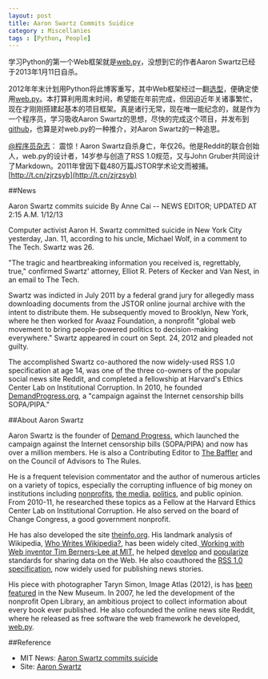 ```yaml
---
layout: post
title: Aaron Swartz Commits Suidice
category : Miscellanies
tags : [Python, People]
---
```


学习Python的第一个Web框架就是[web.py](http://webpy.org/)，没想到它的作者Aaron Swartz已经于2013年1月11日自杀。

2012年年末计划用Python将此博客重写，其中Web框架经过一翻[选型](http://wiki.woodpecker.org.cn/moin/PyWebFrameList)，便确定使用[web.py](http://webpy.org/)。本打算利用周末时间，希望能在年前完成，但因迫近年关诸事繁忙，现在才刚刚搭建起基本的项目框架。真是诸行无常，现在唯一能纪念的，就是作为一个程序员，学习吸收Aaron Swartz的思想，尽快的完成这个项目，并发布到[github](http://github.com/)，也算是对web.py的一种推介，对Aaron Swartz的一种追思。

[@程序员杂志](http://e.weibo.com/programmermag)：
震惊！Aaron Swartz自杀身亡，年仅26。他是Reddit的联合创始人，web.py的设计者，14岁参与创造了RSS 1.0规范，又与John Gruber共同设计了Markdown。2011年曾因下载480万篇JSTOR学术论文而被捕。[http://t.cn/zjrzsyb](http://t.cn/zjrzsyb)

##News

Aaron Swartz commits suicide By Anne Cai -- NEWS EDITOR; UPDATED AT 2:15 A.M. 1/12/13

Computer activist Aaron H. Swartz committed suicide in New York City yesterday, Jan. 11, according to his uncle, Michael Wolf, in a comment to The Tech. Swartz was 26.

"The tragic and heartbreaking information you received is, regrettably, true," confirmed Swartz' attorney, Elliot R. Peters of Kecker and Van Nest, in an email to The Tech.

Swartz was indicted in July 2011 by a federal grand jury for allegedly mass downloading documents from the JSTOR online journal archive with the intent to distribute them. He subsequently moved to Brooklyn, New York, where he then worked for Avaaz Foundation, a nonprofit "global web movement to bring people-powered politics to decision-making everywhere." Swartz appeared in court on Sept. 24, 2012 and pleaded not guilty.

The accomplished Swartz co-authored the now widely-used RSS 1.0 specification at age 14, was one of the three co-owners of the popular social news site Reddit, and completed a fellowship at Harvard's Ethics Center Lab on Institutional Corruption. In 2010, he founded [DemandProgress.org](http://demandprogress.org/), a "campaign against the Internet censorship bills SOPA/PIPA."

##About Aaron Swartz

Aaron Swartz is the founder of [Demand Progress](http://demandprogress.org), which launched the campaign against the Internet censorship bills (SOPA/PIPA) and now has over a million members. He is also a Contributing Editor to [The Baffler](http://thebaffler.com/) and on the Council of Advisors to The Rules.

He is a frequent television commentator and the author of numerous articles on a variety of topics, especially the corrupting influence of big money on institutions including [nonprofits](http://aaronsw.jottit.com/rachelcarson), [the media](http://www.aaronsw.com/weblog/newobjectivity), [politics](http://crookedtimber.org/2009/05/01/political-entrepreneurs-and-lunatics-with-money/), and public opinion. From 2010-11, he researched these topics as a Fellow at the Harvard Ethics Center Lab on Institutional Corruption. He also served on the board of Change Congress, a good government nonprofit.

He has also developed the site [theinfo.org](http://theinfo.org/). His landmark analysis of Wikipedia, [Who Writes Wikipedia?](http://www.aaronsw.com/weblog/whowriteswikipedia), has been widely cited.[ Working with Web inventor Tim Berners-Lee at MIT](http://www.w3.org/2001/sw/RDFCore/members.html), he helped [develop](https://tools.ietf.org/html/rfc3870) and [popularize](http://logicerror.com/semanticWeb-long) standards for sharing data on the Web. He also coauthored the [RSS 1.0 specification](http://purl.org/rss/1.0/), now widely used for publishing news stories.

His piece with photographer Taryn Simon, Image Atlas (2012), is has [been featured](http://www.newmuseum.org/exhibitions/view/taryn-simon-cultural-differences) in the New Museum. In 2007, he led the development of the nonprofit Open Library, an ambitious project to collect information about every book ever published. He also cofounded the online news site Reddit, where he released as free software the web framework he developed, [web.py](http://webpy.org/).

##Reference

* MIT News: [Aaron Swartz commits suicide](http://tech.mit.edu/V132/N61/swartz.html?comments#comments)
* Site: [Aaron Swartz](http://www.aaronsw.com/)
